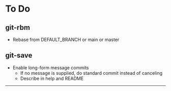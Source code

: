 To Do
=====

git-rbm
-------
- Rebase from DEFAULT_BRANCH or main or master

git-save
--------
- Enable long-form message commits
    - If no message is supplied, do standard commit instead of canceling
    - Describe in help and README

---
